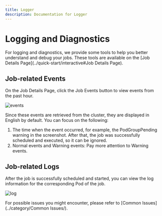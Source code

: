 ```yaml
---
title: Logger
description: Documentation for Logger
---
```


# Logging and Diagnostics

For logging and diagnostics, we provide some tools to help you better understand and debug your jobs. These tools are available on the [Job Details Page](../quick-start/interactive#Job Details Page).

## Job-related Events

On the Job Details Page, click the Job Events button to view events from the past hour.

![events](./image/events.webp)

Since these events are retrieved from the cluster, they are displayed in English by default. You can focus on the following:

1. The time when the event occurred, for example, the PodGroupPending warning in the screenshot. After that, the job was successfully scheduled and executed, so it can be ignored.
2. Normal events and Warning events: Pay more attention to Warning events.

## Job-related Logs

After the job is successfully scheduled and started, you can view the log information for the corresponding Pod of the job.

![log](./image/log.webp)

For possible issues you might encounter, please refer to [Common Issues](../category/Common Issues/).